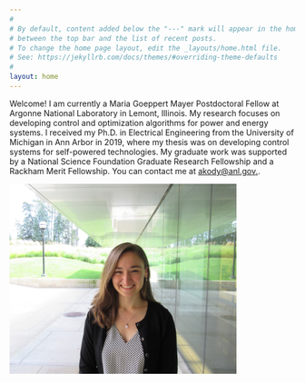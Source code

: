 ```yaml
---
#
# By default, content added below the "---" mark will appear in the home page
# between the top bar and the list of recent posts.
# To change the home page layout, edit the _layouts/home.html file.
# See: https://jekyllrb.com/docs/themes/#overriding-theme-defaults
#
layout: home
---
```


Welcome! I am currently a Maria Goeppert Mayer Postdoctoral Fellow at Argonne National Laboratory in Lemont, Illinois. My research focuses on developing control and optimization algorithms for power and energy systems. I received my Ph.D. in Electrical Engineering from the University of Michigan in Ann Arbor in 2019, where my thesis was on developing control systems for self-powered technologies. My graduate work was supported by a National Science Foundation Graduate Research Fellowship and a Rackham Merit Fellowship. You can contact me at [akody@anl.gov.](mailto:akody@anl.gov.).

<img src="Kody.jpeg" alt="drawing" width="400"/>


